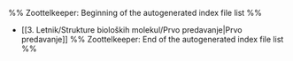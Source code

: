 %% Zoottelkeeper: Beginning of the autogenerated index file list  %%
-  [[3. Letnik/Strukture bioloških molekul/Prvo predavanje|Prvo predavanje]]
%% Zoottelkeeper: End of the autogenerated index file list  %%
